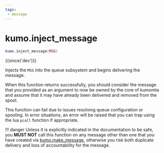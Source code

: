 ```yaml
---
tags:
 - message
---
```


# kumo.inject_message

```lua
kumo.inject_message(MSG)
```

{{since('dev')}}

Injects the `MSG` into the queue subsystem and begins delivering the message.

When this function returns successfully, you should consider the message that
you provided as an argument to now be owned by the core of kumomta and assume
that it may have already been delivered and removed from the spool.

This function can fail due to issues resolving queue configuration or spooling.
In error situations, an error will be raised that you can trap using the lua
`pcall` function if appropriate.

!!! danger
    Unless it is explicitly indicated in the documentation to be safe, you **MUST
    NOT** call this function on any message other than one that you have created
    via [kumo.make_message](make_message.md), otherwise you risk both duplicate
    delivery and loss of accountability for the message.

